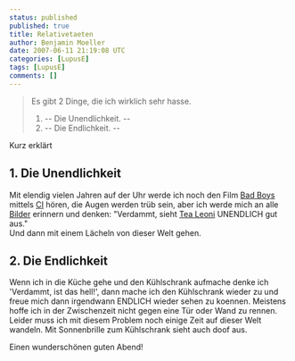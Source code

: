 ```yaml
---
status: published
published: true
title: Relativetaeten
author: Benjamin Moeller
date: 2007-06-11 21:19:08 UTC
categories: [LupusE]
tags: [LupusE]
comments: []
---
```


> Es gibt 2 Dinge, die ich wirklich sehr hasse.  
> 1.  -- Die Unendlichkeit. --  
> 2.  -- Die Endlichkeit. --  

Kurz erklärt
## 1. Die Unendlichkeit
Mit elendig vielen Jahren auf der Uhr werde ich noch den Film [Bad Boys](http://www.imdb.com/title/tt0112442/) mittels [CI](http://www.cochlear.de/) hören, die Augen werden trüb sein, aber ich werde mich an alle [Bilder](http://www.imdb.com/gallery/ss/0112442/fcstil_0620.jpg.html) erinnern und denken: "Verdammt, sieht [Tea Leoni](http://www.imdb.com/name/nm0000495/) UNENDLICH gut aus."  
Und dann mit einem Lächeln von dieser Welt gehen.  

## 2. Die Endlichkeit
Wenn ich in die Küche gehe und den Kühlschrank aufmache denke ich 'Verdammt, ist das hell!', dann mache ich den Kühlschrank wieder zu und freue mich dann irgendwann ENDLICH wieder sehen zu koennen. Meistens hoffe ich in der Zwischenzeit nicht gegen eine Tür oder Wand zu rennen.  
Leider muss ich mit diesem Problem noch einige Zeit auf dieser Welt wandeln. Mit Sonnenbrille zum Kühlschrank sieht auch doof aus.  

Einen wunderschönen guten Abend!  
